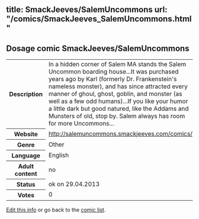 title: SmackJeeves/SalemUncommons
url: "/comics/SmackJeeves_SalemUncommons.html"
---
Dosage comic SmackJeeves/SalemUncommons
-----------------------------------------

<p id="msg"></p>
<script type="text/javascript">
if (window.location.search === '?edit_info_mail=sent_ok') {
  var elem = document.getElementById("msg");
  elem.innerHTML = 'Edited information sucessfully sent for review, which is usually done daily. Thanks!';
  elem.className = 'ok';
}
</script>
<table class="comicinfo">
<tr>
<th>Description</th><td>In a hidden corner of Salem MA stands the Salem Uncommon boarding house...It was purchased years ago by Karl (formerly Dr. Frankenstein's nameless monster), and has since attracted every manner of ghoul, ghost, goblin, and monster (as well as a few odd humans)...If you like your humor a little dark but good natured, like the Addams and Munsters of old, stop by. Salem always has room for more Uncommons...</td>
</tr>
<tr>
<th>Website</th><td><a href="http://salemuncommons.smackjeeves.com/comics/">http://salemuncommons.smackjeeves.com/comics/</a></td>
</tr>
<tr>
<th>Genre</th><td>Other</td>
</tr>
<tr>
<th>Language</th><td>English</td>
</tr>
<tr>
<th>Adult content</th><td>no</td>
</tr>
<tr>
<th>Status</th><td>ok on 29.04.2013</td>
</tr>
<tr>
<th>Votes</th><td>0</td>
</tr>
</table>

[Edit this info](SmackJeeves_SalemUncommons_edit.html) or go back to the [comic list](../comic-index.html).
